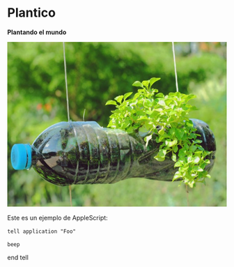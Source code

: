 # Plantico
<html>
 <body>
  <p><strong>Plantando el mundo</strong></p>
  <img src="sembrar-alimentos-en-botellas.jpg">
  <p>Este es un ejemplo de AppleScript:</p>

<pre><code>tell application "Foo"</code></pre>
    beep
end tell
</code></pre>
 <body>
<html>
